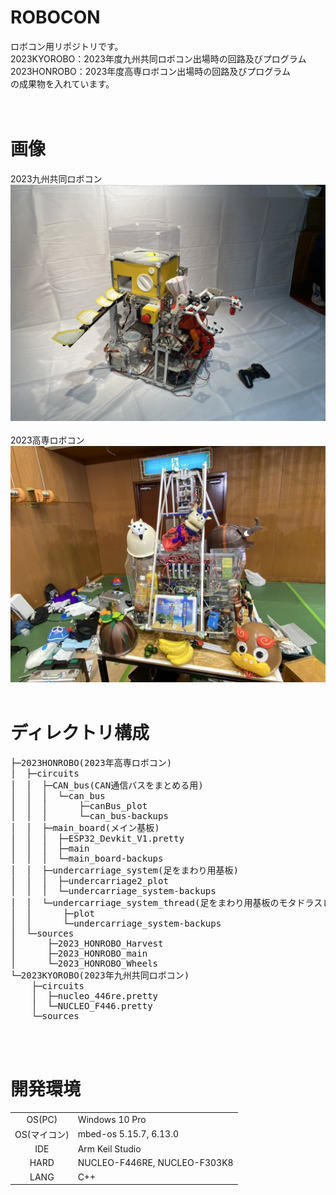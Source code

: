 # ROBOCON
ロボコン用リポジトリです。<br>
2023KYOROBO：2023年度九州共同ロボコン出場時の回路及びプログラム<br>
2023HONROBO：2023年度高専ロボコン出場時の回路及びプログラム<br>
の成果物を入れています。<br>
<br><br>
# 画像
2023九州共同ロボコン
![2023九州共同ロボコン](img/S__147054594.jpg "2023九州共同ロボコン")
<br><br>
2023高専ロボコン
![2023高専ロボコン](img/S__147054596.jpg "2023高専ロボコン")
<br><br>
# ディレクトリ構成
<pre>
├─2023HONROBO(2023年高専ロボコン)
│  ├─circuits
│  │  ├─CAN_bus(CAN通信バスをまとめる用)
│  │  │  └─can_bus
│  │  │      ├─canBus_plot
│  │  │      └─can_bus-backups
│  │  ├─main_board(メイン基板)
│  │  │  ├─ESP32_Devkit_V1.pretty
│  │  │  ├─main
│  │  │  └─main_board-backups
│  │  ├─undercarriage_system(足をまわり用基板)
│  │  │  ├─undercarriage2_plot
│  │  │  └─undercarriage_system-backups
│  │  └─undercarriage_system_thread(足をまわり用基板のモタドラスレッドver)
│  │      ├─plot
│  │      └─undercarriage_system-backups
│  └─sources
│      ├─2023_HONROBO_Harvest
│      ├─2023_HONROBO_main
│      └─2023_HONROBO_Wheels
└─2023KYOROBO(2023年九州共同ロボコン)
    ├─circuits
    │  ├─nucleo_446re.pretty
    │  └─NUCLEO_F446.pretty
    └─sources
</pre>
<br><br>
# 開発環境
|          |     |
|   :-:    | --- |
| OS(PC)   | Windows 10 Pro |
| OS(マイコン) | mbed-os 5.15.7, 6.13.0 |
| IDE      | Arm Keil Studio |
| HARD     | NUCLEO-F446RE, NUCLEO-F303K8 |
| LANG     | C++ |
